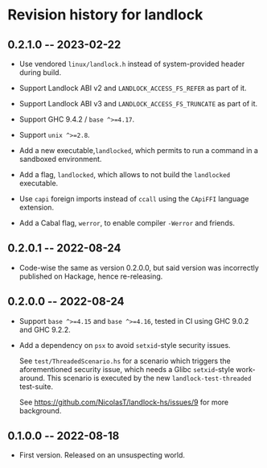 # Revision history for landlock

## 0.2.1.0 -- 2023-02-22

* Use vendored `linux/landlock.h` instead of system-provided header during
  build.

* Support Landlock ABI v2 and `LANDLOCK_ACCESS_FS_REFER` as part of it.

* Support Landlock ABI v3 and `LANDLOCK_ACCESS_FS_TRUNCATE` as part of it.

* Support GHC 9.4.2 / `base ^>=4.17`.

* Support `unix ^>=2.8`.

* Add a new executable,`landlocked`, which permits to run a command in
  a sandboxed environment.

* Add a flag, `landlocked`, which allows to not build the `landlocked`
  executable.

* Use `capi` foreign imports instead of `ccall` using the `CApiFFI` language
  extension.

* Add a Cabal flag, `werror`, to enable compiler `-Werror` and friends.

## 0.2.0.1 -- 2022-08-24

* Code-wise the same as version 0.2.0.0, but said version was incorrectly
  published on Hackage, hence re-releasing.

## 0.2.0.0 -- 2022-08-24

* Support `base ^>=4.15` and `base ^>=4.16`, tested in CI using GHC 9.0.2 and
  GHC 9.2.2.

* Add a dependency on `psx` to avoid `setxid`-style security issues.

  See `test/ThreadedScenario.hs` for a scenario which triggers the
  aforementioned security issue, which needs a Glibc `setxid`-style
  work-around. This scenario is executed by the new `landlock-test-threaded`
  test-suite.

  See https://github.com/NicolasT/landlock-hs/issues/9 for more background.

## 0.1.0.0 -- 2022-08-18

* First version. Released on an unsuspecting world.
